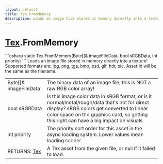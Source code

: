```yaml
---
layout: default
title: Tex.FromMemory
description: Loads an image file stored in memory directly into a texture! Supported formats are. jpg, png, tga, bmp, psd, gif, hdr, pic. Asset Id will be the same as the filename.
---
```

# [Tex]({{site.url}}/Pages/StereoKit/Tex.html).FromMemory

<div class='signature' markdown='1'>
```csharp
static Tex FromMemory(Byte[]& imageFileData, bool sRGBData, int priority)
```
Loads an image file stored in memory directly into a
texture! Supported formats are: jpg, png, tga, bmp, psd, gif,
hdr, pic. Asset Id will be the same as the filename.
</div>

|  |  |
|--|--|
|Byte[]& imageFileData|The binary data of an image file,             this is NOT a raw RGB color array!|
|bool sRGBData|Is this image color data in sRGB format,             or is it normal/metal/rough/data that's not for direct display?             sRGB colors get converted to linear color space on the graphics             card, so getting this right can have a big impact on visuals.|
|int priority|The priority sort order for this asset in             the async loading system. Lower values mean loading sooner.|
|RETURNS: [Tex]({{site.url}}/Pages/StereoKit/Tex.html)|A Tex asset from the given file, or null if it failed to load.|




